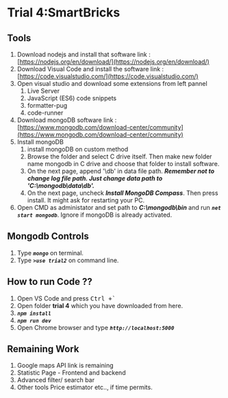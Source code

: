 # Trial 4:SmartBricks
## Tools
1) Download nodejs and install that software
	link : [https://nodejs.org/en/download/](https://nodejs.org/en/download/)
2) Download Visual Code and install the software
	link : [https://code.visualstudio.com/](https://code.visualstudio.com/)
3) Open visual studio and download some extensions from left pannel
	1) Live Server
	2) JavaScript (ES6) code snippets
	3) formatter-pug
	3) code-runner
4) Download mongoDB software
	link : [https://www.mongodb.com/download-center/community](https://www.mongodb.com/download-center/community)
5) Install mongoDB
	1) install mongoDB on custom method
	2) Browse the folder and select C drive itself. Then make new folder name mongodb in C drive and choose that folder to install software.
	3) On the next page, append '\db' in data file path. ***Remember not to change log file path. Just change data path to 'C:\mongodb\data\db'.***
	4) On the next page, uncheck ***Install MongoDB Compass***. Then press install. It might ask for restarting your PC. 
6) Open CMD as administator and set path to ***C:\mongodb\bin*** and run ***`net start mongodb`***. Ignore if mongoDB is already activated.

## Mongodb Controls
1) Type ***`mongo`*** on terminal.
2) Type ***`>use trial2`*** on command line.

## How to run Code ?? 
1) Open VS Code and press 
<kbd>Ctrl +`</kbd>
2) Open folder **trial 4** which you have downloaded from here.
3) ***``npm install``***
4) ***``npm run dev``***
5) Open Chrome browser and type ***``http://localhost:5000``*** 


## Remaining Work

1) Google maps API link is remaining
2) Statistic Page - Frontend and backend
3) Advanced filter/ search bar
4) Other tools Price estimator etc.., if time permits.
